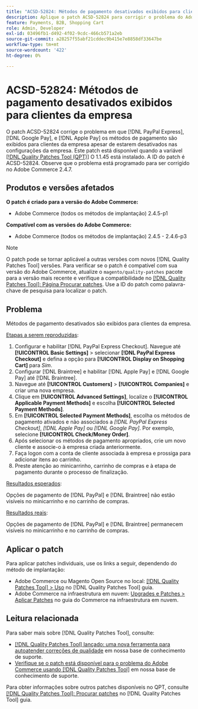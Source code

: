 ```yaml
---
title: "ACSD-52824: Métodos de pagamento desativados exibidos para clientes da empresa"
description: Aplique o patch ACSD-52824 para corrigir o problema do Adobe Commerce em que [!DNL PayPal Express], [!DNL Google Pay], and [!DNL Apple Pay] os métodos de pagamento são exibidos para clientes da empresa apesar de estarem desativados nas configurações da empresa.
feature: Payments, B2B, Shopping Cart
role: Admin, Developer
exl-id: 03496fb1-d492-4f02-9cdc-466cb571a2eb
source-git-commit: a28257f55abf21cddec9b415e7e8858df33647be
workflow-type: tm+mt
source-wordcount: '422'
ht-degree: 0%

---
```


# ACSD-52824: Métodos de pagamento desativados exibidos para clientes da empresa

O patch ACSD-52824 corrige o problema em que [!DNL PayPal Express], [!DNL Google Pay], e [!DNL Apple Pay] os métodos de pagamento são exibidos para clientes da empresa apesar de estarem desativados nas configurações da empresa. Este patch está disponível quando a variável [[!DNL Quality Patches Tool (QPT)]](/help/announcements/adobe-commerce-announcements/magento-quality-patches-released-new-tool-to-self-serve-quality-patches.md) O 1.1.45 está instalado. A ID do patch é ACSD-52824. Observe que o problema está programado para ser corrigido no Adobe Commerce 2.4.7.

## Produtos e versões afetados

**O patch é criado para a versão do Adobe Commerce:**

* Adobe Commerce (todos os métodos de implantação) 2.4.5-p1

**Compatível com as versões do Adobe Commerce:**

* Adobe Commerce (todos os métodos de implantação) 2.4.5 - 2.4.6-p3

>[!NOTE]
>
>O patch pode se tornar aplicável a outras versões com novos [!DNL Quality Patches Tool] versões. Para verificar se o patch é compatível com sua versão do Adobe Commerce, atualize o `magento/quality-patches` pacote para a versão mais recente e verifique a compatibilidade no [[!DNL Quality Patches Tool]: Página Procurar patches](https://experienceleague.adobe.com/tools/commerce-quality-patches/index.html). Use a ID do patch como palavra-chave de pesquisa para localizar o patch.

## Problema

Métodos de pagamento desativados são exibidos para clientes da empresa.

<u>Etapas a serem reproduzidas</u>:

1. Configurar e habilitar [!DNL PayPal Express Checkout]. Navegue até **[!UICONTROL Basic Settings]** > selecionar **[!DNL PayPal Express Checkout]** e defina a opção para **[!UICONTROL Display on Shopping Cart]** para *Sim*.
1. Configurar [!DNL Braintree] e habilitar [!DNL Apple Pay] e [!DNL Google Pay] até [!DNL Braintree].
1. Navegue até **[!UICONTROL Customers]** > **[!UICONTROL Companies]** e criar uma nova empresa.
1. Clique em **[!UICONTROL Advanced Settings]**, localize o **[!UICONTROL Applicable Payment Methods]** e escolha **[!UICONTROL Selected Payment Methods]**.
1. Em **[!UICONTROL Selected Payment Methods]**, escolha os métodos de pagamento ativados e não associados a *[!DNL PayPal Express Checkout]*, *[!DNL Apple Pay]* ou *[!DNL Google Pay]*. Por exemplo, selecione **[!UICONTROL Check/Money Order]**.
1. Após selecionar os métodos de pagamento apropriados, crie um novo cliente e associe-o à empresa criada anteriormente.
1. Faça logon com a conta de cliente associada à empresa e prossiga para adicionar itens ao carrinho.
1. Preste atenção ao minicarrinho, carrinho de compras e à etapa de pagamento durante o processo de finalização.

<u>Resultados esperados</u>:

Opções de pagamento de [!DNL PayPal] e [!DNL Braintree] não estão visíveis no minicarrinho e no carrinho de compras.

<u>Resultados reais</u>:

Opções de pagamento de [!DNL PayPal] e [!DNL Braintree] permanecem visíveis no minicarrinho e no carrinho de compras.

## Aplicar o patch

Para aplicar patches individuais, use os links a seguir, dependendo do método de implantação:

* Adobe Commerce ou Magento Open Source no local: [[!DNL Quality Patches Tool] > Uso](https://experienceleague.adobe.com/docs/commerce-operations/tools/quality-patches-tool/usage.html) no [!DNL Quality Patches Tool] guia.
* Adobe Commerce na infraestrutura em nuvem: [Upgrades e Patches > Aplicar Patches](https://experienceleague.adobe.com/docs/commerce-cloud-service/user-guide/develop/upgrade/apply-patches.html) no guia do Commerce na infraestrutura em nuvem.

## Leitura relacionada

Para saber mais sobre [!DNL Quality Patches Tool], consulte:

* [[!DNL Quality Patches Tool] lançado: uma nova ferramenta para autoatender correções de qualidade](/help/announcements/adobe-commerce-announcements/magento-quality-patches-released-new-tool-to-self-serve-quality-patches.md) em nossa base de conhecimento de suporte.
* [Verifique se o patch está disponível para o problema do Adobe Commerce usando [!DNL Quality Patches Tool]](/help/support-tools/patches-available-in-qpt-tool/check-patch-for-magento-issue-with-magento-quality-patches.md) em nossa base de conhecimento de suporte.

Para obter informações sobre outros patches disponíveis no QPT, consulte [[!DNL Quality Patches Tool]: Procurar patches](https://experienceleague.adobe.com/tools/commerce-quality-patches/index.html) no [!DNL Quality Patches Tool] guia.
